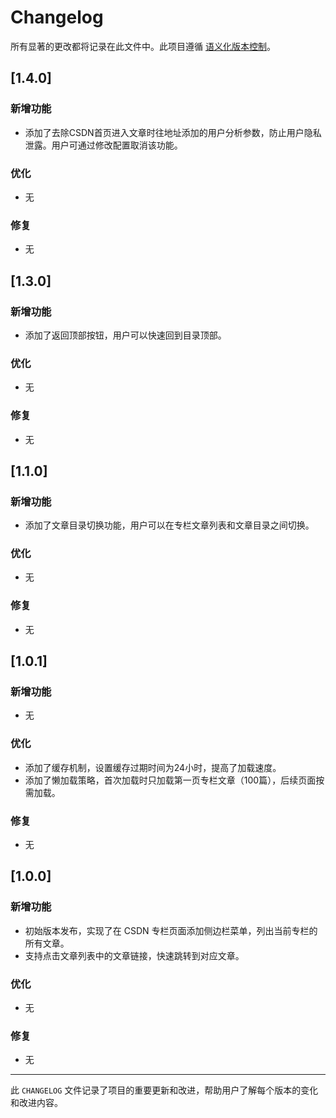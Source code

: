 # Changelog

所有显著的更改都将记录在此文件中。此项目遵循 [语义化版本控制](https://semver.org/spec/v2.0.0.html)。

## [1.4.0]

### 新增功能
- 添加了去除CSDN首页进入文章时往地址添加的用户分析参数，防止用户隐私泄露。用户可通过修改配置取消该功能。

### 优化
- 无

### 修复
- 无

## [1.3.0]

### 新增功能
- 添加了返回顶部按钮，用户可以快速回到目录顶部。

### 优化
- 无

### 修复
- 无

## [1.1.0]

### 新增功能
- 添加了文章目录切换功能，用户可以在专栏文章列表和文章目录之间切换。

### 优化
- 无

### 修复
- 无

## [1.0.1] 

### 新增功能
- 无

### 优化
- 添加了缓存机制，设置缓存过期时间为24小时，提高了加载速度。
- 添加了懒加载策略，首次加载时只加载第一页专栏文章（100篇），后续页面按需加载。

### 修复
- 无

## [1.0.0] 

### 新增功能
- 初始版本发布，实现了在 CSDN 专栏页面添加侧边栏菜单，列出当前专栏的所有文章。
- 支持点击文章列表中的文章链接，快速跳转到对应文章。

### 优化
- 无

### 修复
- 无

---

此 `CHANGELOG` 文件记录了项目的重要更新和改进，帮助用户了解每个版本的变化和改进内容。